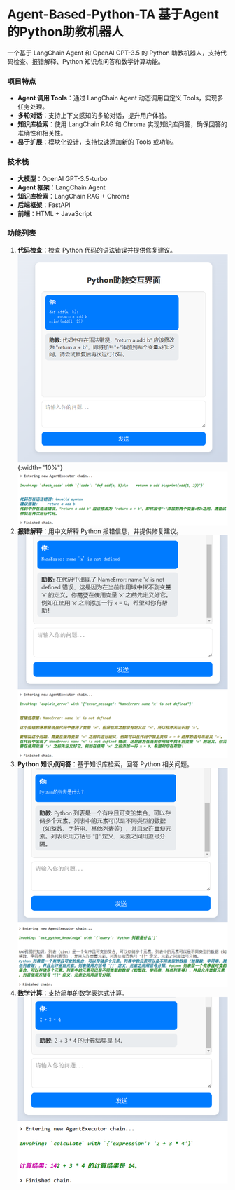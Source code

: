 # Agent-Based-Python-TA   基于Agent的Python助教机器人

一个基于 LangChain Agent 和 OpenAI GPT-3.5 的 Python 助教机器人，支持代码检查、报错解释、Python 知识点问答和数学计算功能。

### 项目特点
- **Agent 调用 Tools**：通过 LangChain Agent 动态调用自定义 Tools，实现多任务处理。
- **多轮对话**：支持上下文感知的多轮对话，提升用户体验。
- **知识库检索**：使用 LangChain RAG 和 Chroma 实现知识库问答，确保回答的准确性和相关性。
- **易于扩展**：模块化设计，支持快速添加新的 Tools 或功能。

### 技术栈
- **大模型**：OpenAI GPT-3.5-turbo
- **Agent 框架**：LangChain Agent
- **知识库检索**：LangChain RAG + Chroma
- **后端框架**：FastAPI
- **前端**：HTML + JavaScript

### 功能列表
1. **代码检查**：检查 Python 代码的语法错误并提供修复建议。
   ![代码检查功能](基于Agent的Python助教机器人/images/test_check_code.png){:width="10%"}
   ![代码检查功能agent调用](基于Agent的Python助教机器人/images/agent_function_call_check_code.png)
3. **报错解释**：用中文解释 Python 报错信息，并提供修复建议。
   ![报错解释功能](基于Agent的Python助教机器人/images/test_explain_error.png)
   ![报错解释功能agent调用](基于Agent的Python助教机器人/images/agent_function_call_explain_error.png)
5. **Python 知识点问答**：基于知识库检索，回答 Python 相关问题。
   ![知识点问答功能](基于Agent的Python助教机器人/images/test_ask_python_knowledge.png)
   ![知识点问答功能agent调用](基于Agent的Python助教机器人/images/agent_function_call_ask_python_knowledge.png)
7. **数学计算**：支持简单的数学表达式计算。
   ![数学计算功能](基于Agent的Python助教机器人/images/test_calculate.png)
   ![数学计算功能agent调用](基于Agent的Python助教机器人/images/agent_function_call_calculate.png)


